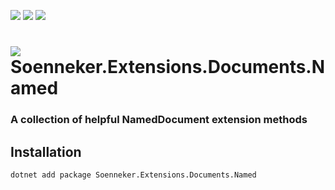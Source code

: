 ﻿[![](https://img.shields.io/nuget/v/soenneker.extensions.documents.named.svg?style=for-the-badge)](https://www.nuget.org/packages/soenneker.extensions.documents.named/)
[![](https://img.shields.io/github/actions/workflow/status/soenneker/soenneker.extensions.documents.named/publish-package.yml?style=for-the-badge)](https://github.com/soenneker/soenneker.extensions.documents.named/actions/workflows/publish-package.yml)
[![](https://img.shields.io/nuget/dt/soenneker.extensions.documents.named.svg?style=for-the-badge)](https://www.nuget.org/packages/soenneker.extensions.documents.named/)

# ![](https://user-images.githubusercontent.com/4441470/224455560-91ed3ee7-f510-4041-a8d2-3fc093025112.png) Soenneker.Extensions.Documents.Named
### A collection of helpful NamedDocument extension methods

## Installation

```
dotnet add package Soenneker.Extensions.Documents.Named
```
